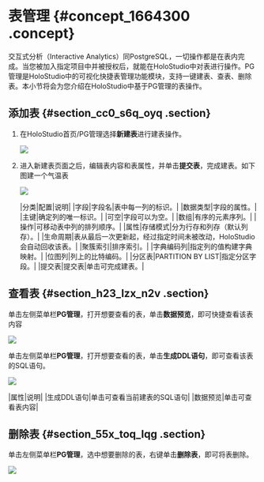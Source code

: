 # 表管理 {#concept_1664300 .concept}

交互式分析（Interactive Analytics）同PostgreSQL，一切操作都是在表内完成。当您被加入指定项目中并被授权后，就能在HoloStudio中对表进行操作。PG管理是HoloStudio中的可视化快捷表管理功能模块，支持一键建表、查表、删除表。本小节将会为您介绍在HoloStudio中基于PG管理的表操作。

## 添加表 {#section_cc0_s6q_oyq .section}

1.  在HoloStudio首页/PG管理选择**新建表**进行建表操作。

    ![](http://static-aliyun-doc.oss-cn-hangzhou.aliyuncs.com/assets/img/1501229/156739221257972_zh-CN.png)

2.  进入新建表页面之后，编辑表内容和表属性，并单击**提交表**，完成建表。如下图建一个气温表

    ![](http://static-aliyun-doc.oss-cn-hangzhou.aliyuncs.com/assets/img/1501229/156739221257975_zh-CN.png)

    |分类|配置|说明|
    |字段|字段名|表中每一列的标识。|
    |数据类型|字段的属性。|
    |主键|确定列的唯一标识。|
    |可空|字段可以为空。|
    |数组|有序的元素序列。|
    |操作|可移动表中列的排列顺序。|
    |属性|存储模式|分为行存和列存（默认列存）。|
    |生命周期|表从最后一次更新起，经过指定时间未被改动，HoloStudio会自动回收该表。|
    |聚簇索引|排序索引。|
    |字典编码列|指定列的值构建字典映射。|
    |位图列|列上的比特编码。|
    |分区表|PARTITION BY LIST|指定分区字段。|
    |提交表|提交表|单击可完成建表。|


## 查看表 {#section_h23_lzx_n2v .section}

单击左侧菜单栏**PG管理**，打开想要查看的表，单击**数据预览**，即可快捷查看该表内容

![](http://static-aliyun-doc.oss-cn-hangzhou.aliyuncs.com/assets/img/1501229/156739221257985_zh-CN.png)

单击左侧菜单栏**PG管理**，打开想要查看的表，单击**生成DDL语句**，即可查看该表的SQL语句。

![](http://static-aliyun-doc.oss-cn-hangzhou.aliyuncs.com/assets/img/1501229/156739221257986_zh-CN.png)

|属性|说明|
|生成DDL语句|单击可查看当前建表的SQL语句|
|数据预览|单击可查看表内容|

## 删除表 {#section_55x_toq_lqg .section}

单击左侧菜单栏**PG管理**，选中想要删除的表，右键单击**删除表**，即可将表删除。

![](http://static-aliyun-doc.oss-cn-hangzhou.aliyuncs.com/assets/img/1501229/156739221257979_zh-CN.png)

